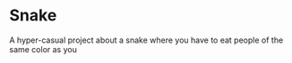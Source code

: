 # Snake

A hyper-casual project about a snake where you have to eat people of the same color as you

